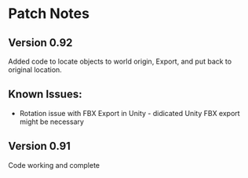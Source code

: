 # Patch Notes

## Version 0.92
Added code to locate objects to world origin, Export, and put back to original location.

## Known Issues:
+ Rotation issue with FBX Export in Unity - didicated Unity FBX export might be necessary

## Version 0.91 
Code working and complete